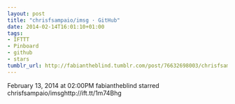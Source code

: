 ```yaml
---
layout: post
title: "chrisfsampaio/imsg · GitHub"
date: 2014-02-14T16:01:10+01:00
tags:
- IFTTT
- Pinboard
- github
- stars
tumblr_url: http://fabiantheblind.tumblr.com/post/76632698003/chrisfsampaio-imsg-github
---
```

February 13, 2014 at 02:00PM
fabiantheblind starred chrisfsampaio/imsghttp://ift.tt/1m74Bhg
